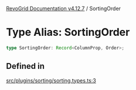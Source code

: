 [RevoGrid Documentation v4.12.7](README.md) / SortingOrder

# Type Alias: SortingOrder

```ts
type SortingOrder: Record<ColumnProp, Order>;
```

## Defined in

[src/plugins/sorting/sorting.types.ts:3](https://github.com/revolist/revogrid/blob/435ff99a088c5c293d22eb08cc3e448f60f4eb56/src/plugins/sorting/sorting.types.ts#L3)
